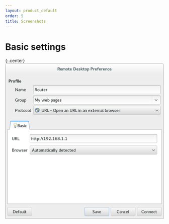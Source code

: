 ```yaml
---
layout: product_default
order: 5
title: Screenshots
---
```

# Basic settings

{:.center}
![Basic settings](/resources/remmina-plugin-url/archive/latest/english/general.png)